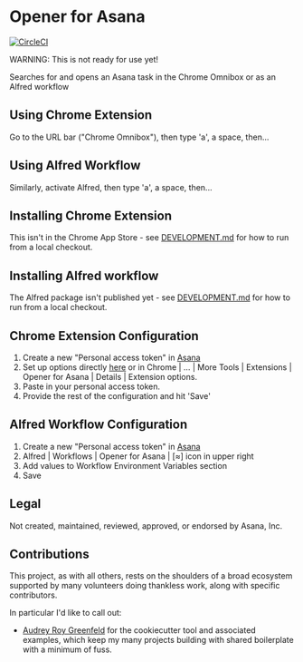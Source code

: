 # Opener for Asana

[![CircleCI](https://circleci.com/gh/apiology/opener-for-asana.svg?style=svg)](https://circleci.com/gh/apiology/opener-for-asana)

WARNING: This is not ready for use yet!

Searches for and opens an Asana task in the Chrome Omnibox or as an Alfred workflow

## Using Chrome Extension

Go to the URL bar ("Chrome Omnibox"), then type 'a', a space, then...

## Using Alfred Workflow

Similarly, activate Alfred, then type 'a', a space, then...

## Installing Chrome Extension

This isn't in the Chrome App Store - see [DEVELOPMENT.md](./DEVELOPMENT.md) for how to run from a local checkout.

## Installing Alfred workflow

The Alfred package isn't published yet - see [DEVELOPMENT.md](./DEVELOPMENT.md) for how to run from a local checkout.

## Chrome Extension Configuration

1. Create a new "Personal access token" in
   [Asana](https://app.asana.com/0/my-apps)
1. Set up options directly
   [here](chrome-extension://TBD/options.html)
   or in Chrome | … | More Tools | Extensions | Opener for Asana |
   Details | Extension options.
1. Paste in your personal access token.
1. Provide the rest of the configuration and hit 'Save'

## Alfred Workflow Configuration

1. Create a new "Personal access token" in
   [Asana](https://app.asana.com/0/my-apps)
1. Alfred | Workflows | Opener for Asana | [≈] icon in upper right
1. Add values to Workflow Environment Variables section
1. Save

## Legal

Not created, maintained, reviewed, approved, or endorsed by Asana, Inc.

## Contributions

This project, as with all others, rests on the shoulders of a broad
ecosystem supported by many volunteers doing thankless work, along
with specific contributors.

In particular I'd like to call out:

* [Audrey Roy Greenfeld](https://github.com/audreyfeldroy) for the
  cookiecutter tool and associated examples, which keep my many
  projects building with shared boilerplate with a minimum of fuss.
